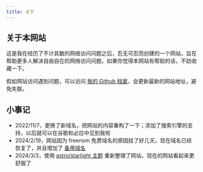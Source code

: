 ```yaml
---
title: 关于
---
```


## 关于本网站

这是我在经历了不计其数的网络访问问题之后，忍无可忍而创建的一个网站，旨在帮助更多人解决自由自在的网络访问问题。如果你觉得本网站有帮助的话，不妨收藏一下。

假如网站访问遇到问题，可以访问 [我的 Github 档案](https://github.com/lalalaji)，会更新最新的网站地址，避免失联。

## 小事记

- 2022/11/7，更换了新域名，把网站的内容重构了一下；添加了搜索引擎的支持，以后就可以在谷歌和必应中见到我啦
- 2024/2/19，网站因为 freenom 免费域名的原因挂了好几天，现在域名已经恢复了，并且增加了 [备用域名](https://lalalaji.xyz)
- 2024/3/3，使用 [astro/starlight 主题](https://starlight.astro.build/zh-cn/) 重新整理了网站，现在的网站看起来更舒服了
